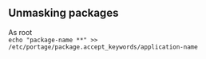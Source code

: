 ## Unmasking packages
As root  
`echo "package-name **" >> /etc/portage/package.accept_keywords/application-name`
